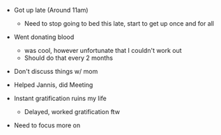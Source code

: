 - Got up late (Around 11am)
	- Need to stop going to bed this late, start to get up once and for all
- Went donating blood
	- was cool, however unfortunate that I couldn't work out
	- Should do that every 2 months
- Don't discuss things w/ mom
- Helped Jannis, did Meeting

- Instant gratification ruins my life
	- Delayed, worked gratification ftw
- Need to focus more on 